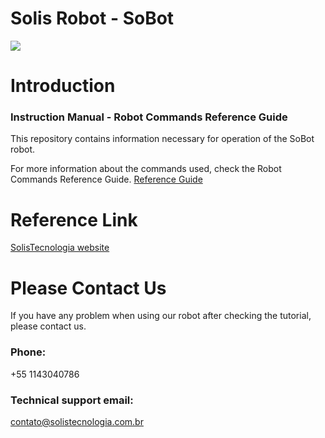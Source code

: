 # Solis Robot - SoBot
![](https://github.com/SolisTecnologia/SoBot-Instruction-Manual/blob/master/SoBotSingle.png)
# Introduction
### Instruction Manual - Robot Commands Reference Guide

This repository contains information necessary for operation of the SoBot robot.


For more information about the commands used, check the Robot Commands Reference Guide.
[Reference Guide](https://github.com/SolisTecnologia/SoBot-Instruction-Manual/blob/master/GUIA%20DE%20REFER%C3%8ANCIA%20-%20SOBOT.pdf)


# Reference Link
[SolisTecnologia website](https://solistecnologia.com.br/produtos/robotsingle)

# Please Contact Us
If you have any problem when using our robot after checking the tutorial, please contact us.

### Phone:
+55 1143040786

### Technical support email: 
contato@solistecnologia.com.br